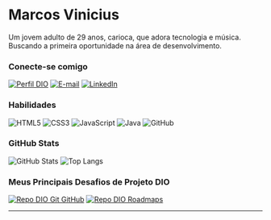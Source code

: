 # Marcos Vinicius
Um jovem adulto de 29 anos, carioca, que adora tecnologia e música. Buscando a primeira oportunidade na área de desenvolvimento.

### Conecte-se comigo
[![Perfil DIO](https://img.shields.io/badge/-Meu%20Perfil%20na%20DIO-5DADE2?style=for-the-badge)](https://web.dio.me/users/marcos_miranda_ext)
[![E-mail](https://img.shields.io/badge/-Email-000?style=for-the-badge&logo=microsoft-outlook&logoColor=F4D03F)](mailto:marcos.miranda.ext@gmail.com)
[![LinkedIn](https://img.shields.io/badge/-LinkedIn-000?style=for-the-badge&logo=linkedin&logoColor=5DADE2)](https://www.https://www.linkedin.com/in/marcos-vinicius-ribeiro-de-miranda-a96b97215/)


### Habilidades
![HTML5](https://img.shields.io/badge/HTML-000?style=for-the-badge&logo=html5&logoColor=5DADE2)
![CSS3](https://img.shields.io/badge/CSS3-000?style=for-the-badge&logo=css3&logoColor=F4D03F)
![JavaScript](https://img.shields.io/badge/JavaScript-000?style=for-the-badge&logo=javascript&logoColor=5DADE2)
![Java](https://img.shields.io/badge/Java-000?style=for-the-badge&logo=oracle&logoColor=F4D03F) 
![GitHub](https://img.shields.io/badge/React-000?style=for-the-badge&logo=react&logoColor=5DADE2)

### GitHub Stats
![GitHub Stats](https://github-readme-stats.vercel.app/api?username=strngrthnall&theme=transparent&bg_color=000&border_color=5DADE2&show_icons=true&icon_color=5DADE2&title_color=F4D03F&text_color=FFF)
![Top Langs](https://github-readme-stats-git-masterrstaa-rickstaa.vercel.app/api/top-langs/?username=strngrthnall&layout=compact&bg_color=000&border_color=5DADE2&title_color=F4D03F&text_color=FFF)

### Meus Principais Desafios de Projeto DIO
[![Repo DIO Git GitHub](https://github-readme-stats.vercel.app/api/pin/?username=elidianaandrade&repo=dio-lab-open-source&bg_color=000&border_color=5DADE2&show_icons=true&icon_color=5DADE2&title_color=F4D03F&text_color=FFF)](https://github.com/elidianaandrade/dio-lab-open-source)
[![Repo DIO Roadmaps](https://github-readme-stats.vercel.app/api/pin/?username=digitalinnovationone&repo=roadmaps&bg_color=000&border_color=5DADE2&show_icons=true&icon_color=5DADE2&title_color=F4D03F&text_color=FFF)](https://github.com/digitalinnovationone/roadmaps)

---